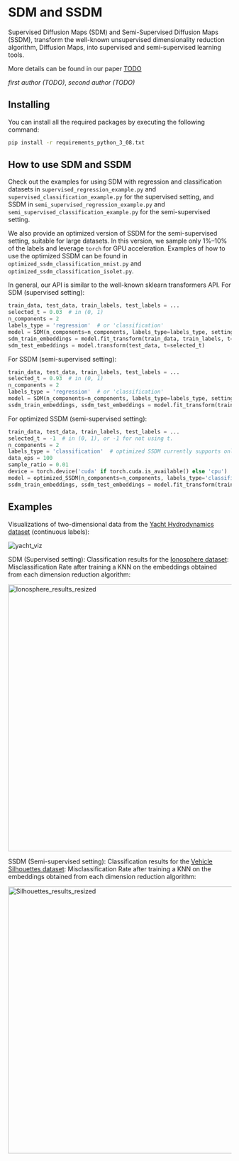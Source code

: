 # SDM and SSDM

Supervised Diffusion Maps (SDM) and Semi-Supervised Diffusion Maps (SSDM), transform the well-known unsupervised dimensionality reduction algorithm, Diffusion Maps, into supervised and semi-supervised learning tools.

More details can be found in our paper [TODO](https://arxiv.org/******)

*first author (TODO)*, *second author (TODO)*

## Installing
You can install all the required packages by executing the following command:

```bash
pip install -r requirements_python_3_08.txt
```

## How to use SDM and SSDM
Check out the examples for using SDM with regression and classification datasets in `supervised_regression_example.py` and
`supervised_classification_example.py` for the supervised setting, and SSDM in `semi_supervised_regression_example.py` and
`semi_supervised_classification_example.py` for the semi-supervised setting.

We also provide an optimized version of SSDM for the semi-supervised setting, suitable for large datasets. In this version, we sample only 1%–10% of the labels and leverage `torch` for GPU acceleration. Examples of how to use the optimized SSDM can be found in `optimized_ssdm_classification_mnist.py` and `optimized_ssdm_classification_isolet.py`.

In general, our API is similar to the well-known sklearn transformers API. For SDM (supervised setting):

```python
train_data, test_data, train_labels, test_labels = ...
selected_t = 0.03  # in (0, 1)
n_components = 2
labels_type = 'regression'  # or 'classification'
model = SDM(n_components=n_components, labels_type=labels_type, setting='supervised')
sdm_train_embeddings = model.fit_transform(train_data, train_labels, t=selected_t)
sdm_test_embeddings = model.transform(test_data, t=selected_t)
```

For SSDM (semi-supervised setting):

```python
train_data, test_data, train_labels, test_labels = ...
selected_t = 0.93  # in (0, 1)
n_components = 2
labels_type = 'regression'  # or 'classification'
model = SDM(n_components=n_components, labels_type=labels_type, setting='semi-supervised')
ssdm_train_embeddings, ssdm_test_embeddings = model.fit_transform(train_data, train_labels, test_data, t=selected_t)
```

For optimized SSDM (semi-supervised setting):

```python
train_data, test_data, train_labels, test_labels = ...
selected_t = -1  # in (0, 1), or -1 for not using t.
n_components = 2
labels_type = 'classification'  # optimized SSDM currently supports only classification
data_eps = 100
sample_ratio = 0.01
device = torch.device('cuda' if torch.cuda.is_available() else 'cpu')
model = optimized_SSDM(n_components=n_components, labels_type='classification', data_eps=data_eps, sample_ratio=sample_ratio, device=device)
ssdm_train_embeddings, ssdm_test_embeddings = model.fit_transform(train_data, train_labels, test_data, t=selected_t)
```

## Examples
Visualizations of two-dimensional data from the [Yacht Hydrodynamics dataset](https://archive.ics.uci.edu/dataset/243/yacht+hydrodynamics) (continuous labels):

![yacht_viz](https://github.com/user-attachments/assets/8b22843e-0e1e-40f4-b38d-36b0c0db19a6)

SDM (Supervised setting): Classification results for the
[Ionosphere dataset](https://archive.ics.uci.edu/dataset/52/ionosphere): Misclassification Rate after training a
KNN on the embeddings obtained from each dimension reduction algorithm:

<img src="https://github.com/user-attachments/assets/75fa68ff-aed9-4150-9874-73eef0412ff1" alt="Ionosphere_results_resized" width="600"/>

SSDM (Semi-supervised setting): Classification results for the
[Vehicle Silhouettes dataset](https://archive.ics.uci.edu/dataset/149/statlog+vehicle+silhouettes): Misclassification Rate after training a
KNN on the embeddings obtained from each dimension reduction algorithm:

<img src="https://github.com/user-attachments/assets/763f2b28-c0e3-48f8-98b7-a05344404f5b" alt="Silhouettes_results_resized" width="600"/>

